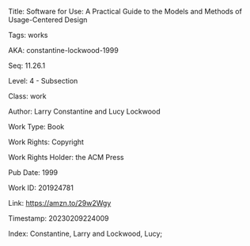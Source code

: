 Title:  Software for Use: A Practical Guide to the Models and Methods of Usage-Centered Design

Tags:   works

AKA:    constantine-lockwood-1999

Seq:    11.26.1

Level:  4 - Subsection

Class:  work

Author: Larry Constantine and Lucy Lockwood

Work Type: Book

Work Rights: Copyright

Work Rights Holder: the ACM Press

Pub Date: 1999

Work ID: 201924781

Link:   https://amzn.to/29w2Wgy

Timestamp: 20230209224009

Index:  Constantine, Larry and Lockwood, Lucy; 
